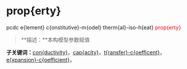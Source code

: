 # prop{erty}
pcdc e{lement} c{onstitutive}-m{odel} therm{al}-iso-h{eat} <span style='color: red;'>prop{erty}</span>
> **描述：**本构模型参数赋值

**子关键词：**[con{ductivity}](e{lement}/c{onstitutive}-m{odel}/therm{al}-iso-h{eat}/prop{erty}/con{ductivity}/)，[cap{acity}](e{lement}/c{onstitutive}-m{odel}/therm{al}-iso-h{eat}/prop{erty}/cap{acity}/)，[t{ransfer}-c{oefficent}](e{lement}/c{onstitutive}-m{odel}/therm{al}-iso-h{eat}/prop{erty}/t{ransfer}-c{oefficent}/)，[e{xpansion}-c{oefficient}](e{lement}/c{onstitutive}-m{odel}/therm{al}-iso-h{eat}/prop{erty}/e{xpansion}-c{oefficient}/)，
